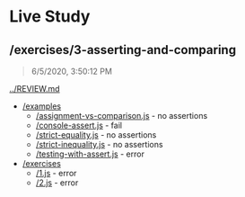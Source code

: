# Live Study 

## /exercises/3-asserting-and-comparing

> 6/5/2020, 3:50:12 PM 

[../REVIEW.md](../REVIEW.md)

- [/examples](./examples/REVIEW.md)
  - [/assignment-vs-comparison.js](./examples/REVIEW.md#assignment-vs-comparisonjs) - no assertions
  - [/console-assert.js](./examples/REVIEW.md#console-assertjs) - fail
  - [/strict-equality.js](./examples/REVIEW.md#strict-equalityjs) - no assertions
  - [/strict-inequality.js](./examples/REVIEW.md#strict-inequalityjs) - no assertions
  - [/testing-with-assert.js](./examples/REVIEW.md#testing-with-assertjs) - error
- [/exercises](./exercises/REVIEW.md)
  - [/1.js](./exercises/REVIEW.md#1js) - error
  - [/2.js](./exercises/REVIEW.md#2js) - error

